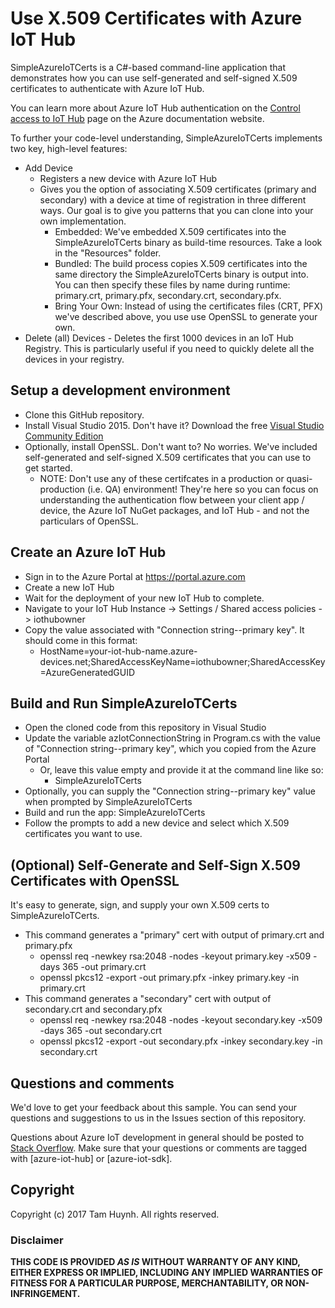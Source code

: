 # Use X.509 Certificates with Azure IoT Hub

SimpleAzureIoTCerts is a C#-based command-line application that demonstrates how you can use self-generated and self-signed X.509 certificates to authenticate with Azure IoT Hub.

You can learn more about Azure IoT Hub authentication on the [Control access to IoT Hub](https://docs.microsoft.com/en-us/azure/iot-hub/iot-hub-devguide-security#supported-x509-certificates) page on the Azure documentation website.

To further your code-level understanding, SimpleAzureIoTCerts implements two key, high-level features:
* Add Device
  * Registers a new device with Azure IoT Hub
  * Gives you the option of associating X.509 certificates (primary and secondary) with a device at time of registration in three different ways.  Our goal is to give you patterns that you can clone into your own implementation.
    * Embedded: We've embedded X.509 certificates into the SimpleAzureIoTCerts binary as build-time resources.  Take a look in the "Resources" folder.
    * Bundled: The build process copies X.509 certificates into the same directory the SimpleAzureIoTCerts binary is output into.  You can then specify these files by name during runtime: primary.crt, primary.pfx, secondary.crt, secondary.pfx.
    * Bring Your Own: Instead of using the certificates files (CRT, PFX) we've described above, you use use OpenSSL to generate your own.  
* Delete (all) Devices - Deletes the first 1000 devices in an IoT Hub Registry.  This is particularly useful if you need to quickly delete all the devices in your registry.

## Setup a development environment

* Clone this GitHub repository.
* Install Visual Studio 2015.  Don't have it?  Download the free [Visual Studio Community Edition](https://www.visualstudio.com/en-us/products/visual-studio-community-vs.aspx)
* Optionally, install OpenSSL.  Don't want to?  No worries.  We've included self-generated and self-signed X.509 certificates that you can use to get started.
  * NOTE: Don't use any of these certifcates in a production or quasi-production (i.e. QA) environment!  They're here so you can focus on understanding the authentication flow between your client app / device, the Azure IoT NuGet packages, and IoT Hub - and not the particulars of OpenSSL.  

## Create an Azure IoT Hub 

* Sign in to the Azure Portal at https://portal.azure.com
* Create a new IoT Hub 
* Wait for the deployment of your new IoT Hub to complete.  
* Navigate to your IoT Hub Instance -> Settings / Shared access policies -> iothubowner
* Copy the value associated with "Connection string--primary key". It should come in this format:
  * HostName=your-iot-hub-name.azure-devices.net;SharedAccessKeyName=iothubowner;SharedAccessKey=AzureGeneratedGUID

## Build and Run SimpleAzureIoTCerts

* Open the cloned code from this repository in Visual Studio
* Update the variable azIotConnectionString in Program.cs with the value of "Connection string--primary key", which you copied from the Azure Portal
  * Or, leave this value empty and provide it at the command line like so: 
    * SimpleAzureIoTCerts <connection string>
* Optionally, you can supply the "Connection string--primary key" value when prompted by SimpleAzureIoTCerts
* Build and run the app: SimpleAzureIoTCerts
* Follow the prompts to add a new device and select which X.509 certificates you want to use.

## (Optional) Self-Generate and Self-Sign X.509 Certificates with OpenSSL 

It's easy to generate, sign, and supply your own X.509 certs to SimpleAzureIoTCerts.
* This command generates a "primary" cert with output of primary.crt and primary.pfx
  * openssl req -newkey rsa:2048 -nodes -keyout primary.key -x509 -days 365 -out primary.crt
  * openssl pkcs12 -export -out primary.pfx -inkey primary.key -in primary.crt 
* This command generates a "secondary" cert with output of secondary.crt and secondary.pfx
  * openssl req -newkey rsa:2048 -nodes -keyout secondary.key -x509 -days 365 -out secondary.crt
  * openssl pkcs12 -export -out secondary.pfx -inkey secondary.key -in secondary.crt 

## Questions and comments

We'd love to get your feedback about this sample. You can send your questions and suggestions to us in the Issues section of this repository.

Questions about Azure IoT development in general should be posted to [Stack Overflow](https://stackoverflow.com/questions/tagged/azure-iot-hub). Make sure that your questions or comments are tagged with [azure-iot-hub] or [azure-iot-sdk].

## Copyright

Copyright (c) 2017 Tam Huynh. All rights reserved. 

### Disclaimer ###
**THIS CODE IS PROVIDED *AS IS* WITHOUT WARRANTY OF ANY KIND, EITHER EXPRESS OR IMPLIED, INCLUDING ANY IMPLIED WARRANTIES OF FITNESS FOR A PARTICULAR PURPOSE, MERCHANTABILITY, OR NON-INFRINGEMENT.**
